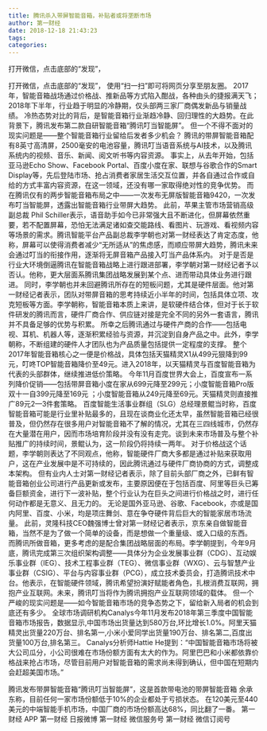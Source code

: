 ```yaml
---
title: 腾讯杀入带屏智能音箱，补贴者或将垄断市场
author: 第一财经
date: 2018-12-18 21:43:23
tags: 
categories: 
---
```

打开微信，点击底部的“发现”，
<!-- more -->
打开微信，点击底部的“发现”，
使用“扫一扫”即可将网页分享至朋友圈。
2017年，智能音箱战场通过价格战、推新品等方式陷入酣战，各种由头的捷报满天飞；2018年下半年，行业趋于明显的冷静期，仅头部两三家厂商偶发新品与销量战绩。
冷热态势对比的背后，是智能音箱行业渐趋冷静、回归理性的大趋势。在此背景下，腾讯发布第二款自研智能音箱“腾讯叮当智能屏”。
但一个不得不面对的现实问题是——整个智能音箱行业留给后发者多少机会？
腾讯的带屏智能音箱配有8英寸高清屏，2500毫安的电池容量，腾讯叮当语音系统与AI技术，以及腾讯系统内的视频、音乐、新闻、阅文听书等内容资源。
事实上，从去年开始，包括亚马逊Echo Show、Facebook Portal、百度小度在家、联想与谷歌合作的Smart Display等，先后登陆市场、抢占消费者家居生活交互位置，并各自通过合作或自给的方式丰富内容资源，在这一领域，还没有哪一家取得绝对性的竞争优势。
而在腾讯仅有的两步智能音箱布局之中——一次发布无屏版智能音箱9420，一次发布叮当智能屏，透露出智能音箱行业带屏大趋势。
此前，苹果主管市场营销高级副总裁 Phil Schiller表示，语音助手如今已非常强大且不断进化，但屏幕依然重要，若不配置屏幕，恐怕无法满足诸如查交能路线、看图片、玩游戏、看视频内容等场景的需求。腾讯智能平台产品副总裁李学朝也对第一财经表达了肯定态度，他称，屏幕可以使得消费者减少“无所适从”的焦虑感，而顺应带屏大趋势，腾讯未来会通过叮当的衔接作用，逐渐将无屏音箱产品接入叮当产品体系内。
对于是否是行业大环境倒逼腾讯在智能音箱战略上进行跟进部署，李学朝对第一财经记者予以否认。他称，更大层面系腾讯集团战略发展到某个点、进而带动具体业务进行跟进。
同时，李学朝也并未回避腾讯所存在的短板问题，尤其是硬件层面。他对第一财经记者表示，团队对带屏音箱的思考持续近小半年的时间，包括具体立项、攻克短板等方面。李学朝称，智能音箱本质上来讲，是软硬件结合体，但对于长于软件研发的腾讯而言，硬件厂商合作、供应链对接是完全不同的另外一套语言，腾讯并不具备足够的优势与积累。
所幸之后腾讯通过与硬件产商的合作——包括电视、耳机、机器人等，逐渐积累经验与资源，并沉淀到自身产品之中。此外，李学朝称，不断组建的硬件人才团队也为产品质量包括提供一定程度的支撑。
整个2017年智能音箱核心之一便是价格战，具体包括天猫精灵X1从499元狠降到99元，叮咚TOP智能音箱降价至49元。进入2018年，以天猫精灵与百度智能音箱为代表的头部群体，继续推进低价策略。
今年11月百度世界大会上，百度宣布一系列降价促销——包括带屏音箱小度在家从699元降至299元；小度智能音箱Pro版双十一自399元降至169元 ；小度智能音箱从249元降至69元。天猫精灵则直接推广89元2—3件套策略。
百度智能生活事业群组（SLG）总经理景鲲当时称，百度智能音箱可能是行业里补贴最多的，且现在谈商业化还太早，虽然智能音箱已经很普及，但仍然存在很多用户对智能音箱不了解的情况，尤其在三四线城市，仍然存在大量潜在用户，因而市场培育阶段并没有没有走完。谈到未来市场普及与整个补贴推广的持续时间，景鲲认为，这一阶段仍将持续一两年。
对于价格战这个话题，李学朝则表达了不同观点，他称，智能硬件厂商大多都是通过补贴来获取用户，这在产业发展中是不可持续的，因此腾讯通过与硬件厂商协商的方式，调整成本架构。
但有业内人士对第一财经记者表示，除了目前头部厂商之外，已鲜有智能音箱创业公司进行产品更新或发布，主要原因便在于包括百度、阿里等巨头已筹备巨额资金，进行下一波补贴，整个行业认为在巨头之间进行价格战之时，进行任何动作都是无意义、且无力的。
无论是国外亚马逊、谷歌、Facebook，亦或是国内阿里、百度、小米，均是项庄舞剑、意在争夺硬件背后巨大的智能家居市场流量。
此前，灵隆科技CEO魏强博士曾对第一财经记者表示，京东亲自做智能音箱，当然不是为了做一个简单的设备，而是想做一个重量级、或入口级的东西。
而腾讯所做音箱，更多考虑的是配合集团战略层面的布局。李学朝提到，今年9月底，腾讯完成第三次组织架构调整——具体分为企业发展事业群（CDG）、互动娱乐事业群（IEG）、技术工程事业群（TEG）、微信事业群（WXG）、云与智慧产业事业群（CSIG）、平台与内容事业群（PCG），成立技术委员会，打造腾讯技术中台。他表示，在智能硬件领域，腾讯希望扮演好赋能者角色，扎根消费互联网，拥抱产业互联网。未来，腾讯叮当将作为腾讯拥抱产业互联网领域的载体。
但一个严峻的现实问题是——如今智能音箱市场的竞争态势之下，留给新入局者的机会到底还有多少。
全球市场调研机构Canalys今年11月发布2018年第三季度中国智能音箱市场报告，数据显示,中国市场出货量达到580万台,环比增长1.0%。阿里天猫精灵出货量220万台、排名第一,小米小爱同学出货量190万台、排名第二,百度出货量100万台,排名第三。
Canalys分析师Hattie He提到：“中国智能音箱市场将被大公司瓜分，小公司很难在市场份额方面有太大的作为。阿里巴巴和小米都依靠价格战来抢占市场，尽管目前用户对智能音箱的需求尚未得到确认，但中国在短期内会赶超美国市场。”
 
 
腾讯发布带屏智能音箱“腾讯叮当智能屏”，这是首款带电池的带屏智能音箱
余承东称，目前任何一家市场份额低于10%的企业都处于亏损状态。
在120美元至440美元的中端智能手机市场，中国厂商的市场份额高达68%，同比翻了一番。
第一财经
APP
第一财经
日报微博
第一财经
微信服务号
第一财经
微信订阅号
